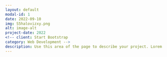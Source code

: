 ```yaml
---
layout: default
modal-id: 1
date: 2022-09-10
img: S5halovizxy.png
alt: image-alt
project-date: 2022
<!-- client: Start Bootstrap
category: Web Development -->
description: Use this area of the page to describe your project. Lorem ipsum dolor sit amet, consectetur adipisicing elit. Mollitia neque assumenda ipsam nihil, molestias magnam, recusandae quos quis inventore quisquam velit asperiores, vitae? Reprehenderit soluta, eos quod consequuntur itaque. Nam.
---
```

